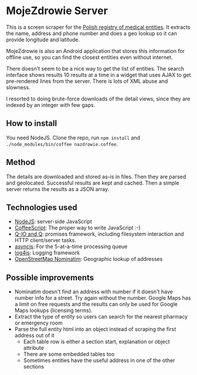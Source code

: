 MojeZdrowie Server
==================

This is a screen scraper for the
[Polish registry of medical entities](https://rpwdl.csioz.gov.pl/rpm/public/filtrKsiag.jsf).
It extracts the name, address and phone number and does a geo lookup so it
can provide longitude and latitude.

MojeZdrowie is also an Android application that stores this information for offline use,
so you can find the closest entities even without internet.

There doesn't seem to be a nice way to get the list of entities. The search interface shows
results 10 results at a time in a widget that uses AJAX to get pre-rendered lines from the server.
There is lots of XML abuse and slowness.

I resorted to doing brute-force downloads of the detail views, since they are indexed by an integer
with few gaps.

How to install
--------------
You need NodeJS. Clone the repo, run `npm install` and `./node_modules/bin/coffee nazdrowie.coffee`.

Method
------
The details are downloaded and stored as-is in files. Then they are parsed and geolocated.
Successful results are kept and cached. Then a simple server returns the results as a JSON array.

Technologies used
-----------------
- [NodeJS](http://nodejs.org/): server-side JavaScript
- [CoffeeScript](http://coffeescript.org): The proper way to write JavaScript :-)
- [Q-IO and Q](https://github.com/kriskowal/q-io): promises framework, including filesystem interaction
  and HTTP client/server tasks.
- [asyncjs](https://www.npmjs.org/package/async): For the 5-at-a-time processing queue
- [log4js](https://www.npmjs.org/package/log4js): Logging framework
- [OpenStreetMap Nominatim](http://wiki.openstreetmap.org/wiki/Nominatim): Geographic lookup of addresses

Possible improvements
---------------------
- Nominatim doesn't find an address with number if it doesn't have number info for a street. Try
  again without the number. Google Maps has a limit on free requests and the results can only be used
  for Google Maps lookups (licensing terms).
- Extract the type of entity so users can search for the nearest pharmacy or emergency room
- Parse the full entity html into an object instead of scraping the first address out of it
  - Each table row is either a section start, explanation or object attribute
  - There are some embedded tables too
  - Sometimes entities have the useful address in one of the other sections
